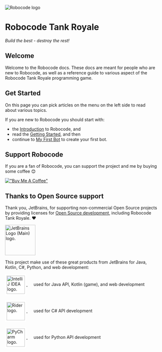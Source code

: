 ![Robocode logo](./images/robocode-logo.svg)

# Robocode Tank Royale

*Build the best - destroy the rest!*

## Welcome

Welcome to the Robocode docs. These docs are meant for people who are new to Robocode, as well as a reference guide to
various aspect of the Robocode Tank Royale programming game.

## Get Started

On this page you can pick articles on the menu on the left side to read about various topics.

If you are new to Robocode you should start with:

- the [Introduction](articles/intro) to Robocode, and
- read the [Getting Started](tutorial/getting-started), and then
- continue to [My First Bot](tutorial/my-first-bot) to create your first bot.

## Support Robocode

If you are a fan of Robocode, you can support the project and me by buying some coffee 😊

[!["Buy Me A Coffee"](https://www.buymeacoffee.com/assets/img/custom_images/orange_img.png)](https://buymeacoffee.com/flemming.n.larsen)

## Thanks to Open Source support

Thank you, JetBrains, for supporting non-commercial Open Source projects by providing licenses
for [Open Source development], including Robocode Tank Royale. :heart:

<a href="https://www.jetbrains.com/community/opensource/?utm_campaign=opensource&utm_content=approved&utm_medium=email&utm_source=newsletter&utm_term=jblogo#support">
<img height="100" src="https://resources.jetbrains.com/storage/products/company/brand/logos/jb_beam.png" alt="JetBrains Logo (Main) logo.">
</a>


This project make use of these great products from JetBrains for Java, Kotlin, C#, Python, and web development:

<a href="https://www.jetbrains.com/idea/">
<img style="background: white; border: 5px solid white; vertical-align: middle" height="60" src="https://resources.jetbrains.com/storage/products/company/brand/logos/IntelliJ_IDEA.png" alt="IntelliJ IDEA logo.">
</a><span style="margin-left: 20px;">used for Java API, Kotlin (game), and web development</span>
<br><br>
<a href="https://www.jetbrains.com/rider/">
<img style="background: white; border: 5px solid white; vertical-align: middle" height="60" src="https://resources.jetbrains.com/storage/products/company/brand/logos/Rider.png" alt="Rider logo.">
</a><span style="margin-left: 20px;">used for C# API development</span>
<br><br>
<a href="https://www.jetbrains.com/pycharm/">
<img style="background: white; border: 5px solid white; vertical-align: middle" height="60" src="https://resources.jetbrains.com/storage/products/company/brand/logos/PyCharm.png" alt="PyCharm logo.">
</a><span style="margin-left: 20px;">used for Python API development</span>

[Open Source development]: https://www.jetbrains.com/community/opensource/?utm_campaign=opensource&utm_content=approved&utm_medium=email&utm_source=newsletter&utm_term=jblogo#support